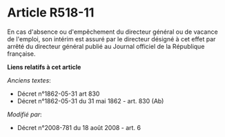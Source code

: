# Article R518-11

En cas d'absence ou d'empêchement du directeur général ou de vacance de l'emploi, son intérim est assuré par le directeur
désigné à cet effet par arrêté du directeur général publié au Journal officiel de la République française.

**Liens relatifs à cet article**

_Anciens textes_:

  - Décret n°1862-05-31 art 830
  - Décret n°1862-05-31 du 31 mai 1862 - art. 830 (Ab)

_Modifié par_:

  - Décret n°2008-781 du 18 août 2008 - art. 6
